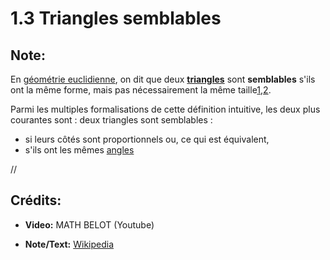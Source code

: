 # 1.3 Triangles semblables

## Note:

En [géométrie euclidienne](https://fr.wikipedia.org/wiki/G%C3%A9om%C3%A9trie_euclidienne), on dit que deux **[triangles](https://fr.wikipedia.org/wiki/Triangle)** sont **semblables** s'ils ont la même forme, mais pas nécessairement la même taille[1](https://fr.wikipedia.org/wiki/Triangles_semblables#cite_note-Vincent-1),[2](https://fr.wikipedia.org/wiki/Triangles_semblables#cite_note-1re/4e-2).

Parmi les multiples formalisations de cette définition intuitive, les deux plus courantes sont : deux triangles sont semblables :

- si leurs côtés sont proportionnels ou, ce qui est équivalent,
- s'ils ont les mêmes [angles](https://fr.wikipedia.org/wiki/Angle)

//

## Crédits:

- **Video:** MATH BELOT (Youtube)

- **Note/Text:** [Wikipedia](https://fr.wikipedia.org/wiki/Th%C3%A9or%C3%A8me_de_Thal%C3%A8s)